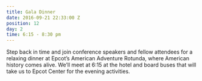 ```yaml
---
title: Gala Dinner
date: 2016-09-21 22:33:00 Z
position: 12
day: 2
time: 6:15 - 8:30 pm
---
```


Step back in time and join conference speakers and fellow attendees for a relaxing dinner at Epcot’s American Adventure Rotunda, where American history comes alive. We’ll meet at 6:15 at the hotel and board buses that will take us to Epcot Center for the evening activities.
